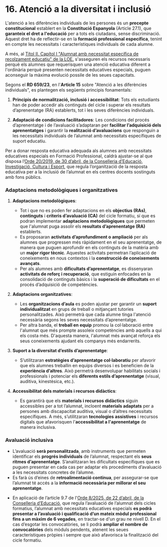 
# 16. Atenció a la diversitat i inclusió

<!--
L'atenció a les diferències individuals de les persones és un precepte constitucional que ha de tindre reflex en els centres educatius. 

Constitució Espanyola. Article 27. 1. Tots tenen el dret a l'educació. 
[...] 

Com a equips docents i tenint en compte l'increment de matrícula d'alumnat amb necessitats específiques de suport educatiu en cicles formatius, és necessari assegurar les adaptacions organitzatives, d'accés, curriculars i metodològiques que responguen a  les característiques i les necessitats de cada individu. 

El Sistema de Formació Professional ha d'adaptar-se a estos mandats i els centres han  de determinar a través del PAC i dels diferents PCCF la manera com els equips docents  concretaran la inclusió de l'alumnat amb necessitats.  

RD 659/23. Article 15. Atenció a les diferències individuals 
1. L'atenció diferenciada que requerisquen determinades persones es regix per: a) Els principis de normalització, inclusió i accessibilitat. b) L'adaptació de condicions facilitadores de l'adquisició dels aprenentatges i de les avaluacions a les necessitats de suport formatiu. 

-->

L'atenció a les diferències individuals de les persones és un **precepte constitucional** establert en la **Constitució Espanyola** (Article 27.1), que **garanteix el dret a l'educació** per a tots els ciutadans, sense discriminació. Aquest dret ha de reflectir-se en la **formació professional específica**, tenint en compte les necessitats i característiques individuals de cada alumne. 

A més, al [Títol II. Capítol I "Alumnat amb necessitat específica de recolzament educatiu" de la LOE.](https://www.boe.es/buscar/act.php?id=BOE-A-2006-7899) s'asseguren els recursos necessaris perquè els alumnes que requerisquen una atenció educativa diferent a l'ordinària perquè presenten necessitats educatives especials, puguen aconseguir la màxima evolució possile de les seues capacitats.

Segons el **RD 659/23**, en l'**Article 15** sobre "Atenció a les diferències individuals", es plantegen els següents principis fonamentals:

1. **Principis de normalització, inclusió i accessibilitat**: Tots els estudiants han de poder accedir als continguts del cicle i superar els resultats d’aprenentatge (RA) establerts, tot i les seves diferències individuals.

2. **Adaptació de condicions facilitadores**: Les condicions del procés d’aprenentatge i de l’avaluació s’adaptaran per **facilitar l’adquisició dels aprenentatges** i garantir la **realització d’avaluacions** que responguin a les necessitats individuals de l’alumnat amb necessitats específiques de suport educatiu.

<!-- 
De les instruccions d'inici de curs...
-->

Per a donar resposta educativa adequada als alumnes amb necessitats educatives especials en Formació Professional, caldrà ajustar-se al que disposa l’[Orde 20/2019, de 30 d’abril, de la Conselleria d’Educació, Investigació, Cultura i Esport](https://dogv.gva.es/datos/2025/07/21/pdf/2025_28562_va.pdf), que regula l’organització de la resposta educativa per a la inclusió de l’alumnat en els centres docents sostinguts amb fons públics.

### **Adaptacions metodològiques i organitzatives**

1. **Adaptacions metodològiques**:

   * Tot i que no es poden fer adaptacions en els **objectius (RAs)**, **continguts** i **criteris d’avaluació (CA)** del cicle formatiu, sí que es podran implementar **adaptacions metodològiques** que permeten que l'alumnat puga assolir els **resultats d’aprenentatge (RA)** establerts.
   * Es proposaran **activitats d’aprofundiment o ampliació** per als alumnes que progressen més ràpidament en el seu aprenentatge, de manera que puguen aprofundir en els continguts de la matèria amb un **major rigor tècnic**. Aquestes activitats permetran l’aplicació de coneixements en nous contextos i la **construcció de coneixements avançats**.
   * Per als alumnes amb **dificultats d’aprenentatge**, es dissenyaran **activitats de reforç i recuperació**, que estiguin enfocades en la consolidació de continguts bàsics i la **superació de dificultats** en el procés d’adquisició de competències.

2. **Adaptacions organitzatives**:

   * Les **organitzacions d’aula** es poden ajustar per garantir un **suport individualitzat** en grups de treball o mitjançant tutories personalitzades. Això permetrà que cada alumne tinga l'atenció necessària segons les seves necessitats d’aprenentatge.
   * Per altra banda, el **treball en equip** promou la col·laboració entre l'alumnat que més prompte assoleix competències amb aquells a qui els costa més. D'aquesta manera, l'alumnat més avançat reforça els seus coneixements ajudant els companys més endarrerits.

3. **Suport a la diversitat d’estils d’aprenentatge**:

   * S’utilitzaran **estratègies d’aprenentatge col·laboratiu** per afavorir que els alumnes treballin en equips diversos i es beneficien de la **experiència d’altres**. Això permetrà desenvolupar habilitats socials i professionals i potenciar els **diferents estils d’aprenentatge** (visual, auditiva, kinestèsica, etc.).

4. **Accessibilitat dels materials i recursos didàctics**:

   * Es garantirà que els **materials i recursos didàctics** siguin accessibles per a tot l’alumnat, incloent **materials adaptats** per a persones amb discapacitat auditiva, visual o d’altres necessitats específiques. A més, s’utilitzaran **tecnologies assistives** i recursos digitals que afavorisquen l'**accessibilitat a l'aprenentatge** de manera inclusiva.

### **Avaluació inclusiva**

* L’avaluació **serà personalitzada**, amb instruments que permeten identificar els **progrés individuals** de l’alumnat, respectant els **seus ritmes d’aprenentatge**. S’analitzaran les dificultats específiques que es puguen presentar en cada cas per adaptar els procediments d’avaluació a les necessitats concretes de l’alumne.
* Es farà ús d’eines de **retroalimentació contínua**, per assegurar-se que l’alumnat té accés a la **informació necessària per millorar el seu aprenentatge**.

<!-- De les instruccins d'inici de curs -->

* En aplicació de l’article 9.7 de l'[Orde 8/2025, de 22 d’abril, de la Conselleria d’Educació](https://dogv.gva.es/datos/2025/04/30/pdf/2025_13083_es.pdf), que regula l’avaluació de l’alumnat dels cicles formatius, l’alumnat amb necessitats educatives  especials **es podrà presentar a l’avaluació i qualificació d’un mateix mòdul professional fins a un màxim de 6 vegades**, en tractar-se d'un grau ne nivell D. En el cas d’esgotar les convocatòries, se li podrà **ampliar el nombre de convocatòries** dels mòduls pendents, atenent les seues característiques pròpies i sempre que això afavorisca la finalització del cicle formatiu.
